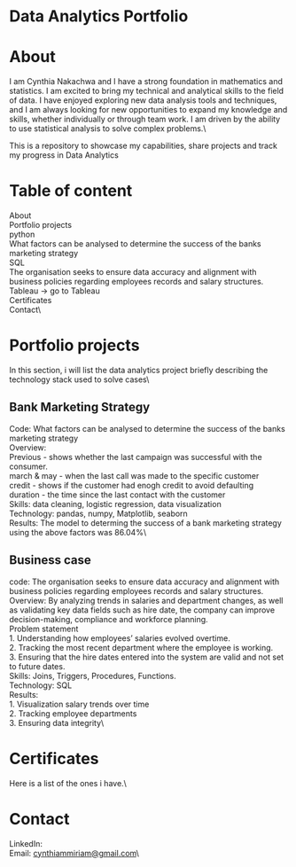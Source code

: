 # Data Analytics Portfolio

# About
I am Cynthia Nakachwa and I have a strong foundation in mathematics and statistics. I am excited to bring my technical and analytical skills to the field of data. I have enjoyed exploring new data analysis tools and techniques, and I am always looking for new opportunities to expand my knowledge and skills, whether individually or through team work. I am driven by the ability to use statistical analysis to solve complex problems.\

This is a repository to showcase my capabilities, share projects and track my progress in Data Analytics
# Table of content
About\
Portfolio projects\
python\
      What factors can be analysed to determine the success of the banks marketing strategy\
SQL\
      The organisation seeks to ensure data accuracy and alignment with business policies regarding employees records and salary structures.\
Tableau -> go to Tableau\
Certificates\
Contact\

# Portfolio projects
In this section, i will list the data analytics project briefly describing the technology stack used to solve cases\

## Bank Marketing Strategy
Code: What factors can be analysed to determine the success of the banks marketing strategy\
Overview:\
      Previous - shows whether the last campaign was successful with the consumer.\
      march & may - when the last call was made to the specific customer\
      credit - shows if the customer had enogh credit to avoid defaulting\
      duration - the time since the last contact with the customer\
Skills: data cleaning, logistic regression, data visualization\
Technology: pandas, numpy, Matplotlib, seaborn\
Results: The model to determing the success of a bank marketing strategy using the above factors was 86.04%\

## Business case
code: The organisation seeks to ensure data accuracy and alignment with business policies regarding employees records and salary structures.\
Overview: By analyzing trends in salaries and department changes, as well as validating key data fields such as hire date, the company can improve decision-making, compliance and workforce planning.\
      Problem statement\
      1.	Understanding how employees’ salaries evolved overtime.\
      2.	Tracking the most recent department where the employee is working.\
      3.	Ensuring that the hire dates entered into the system are valid and not set to future dates.\
Skills: Joins, Triggers, Procedures, Functions.\
Technology: SQL\
Results:\
      1.	Visualization salary trends over time\
      2.	Tracking employee departments\
      3.	Ensuring data integrity\

# Certificates
Here is a list of the ones i have.\

# Contact
LinkedIn: \
Email: cynthiammiriam@gmail.com\
